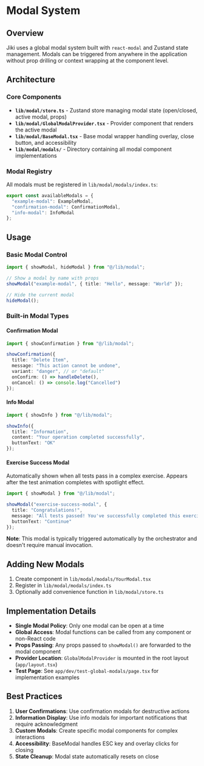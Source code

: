 # Modal System

## Overview

Jiki uses a global modal system built with `react-modal` and Zustand state management. Modals can be triggered from anywhere in the application without prop drilling or context wrapping at the component level.

## Architecture

### Core Components

- **`lib/modal/store.ts`** - Zustand store managing modal state (open/closed, active modal, props)
- **`lib/modal/GlobalModalProvider.tsx`** - Provider component that renders the active modal
- **`lib/modal/BaseModal.tsx`** - Base modal wrapper handling overlay, close button, and accessibility
- **`lib/modal/modals/`** - Directory containing all modal component implementations

### Modal Registry

All modals must be registered in `lib/modal/modals/index.ts`:

```typescript
export const availableModals = {
  "example-modal": ExampleModal,
  "confirmation-modal": ConfirmationModal,
  "info-modal": InfoModal
};
```

## Usage

### Basic Modal Control

```typescript
import { showModal, hideModal } from "@/lib/modal";

// Show a modal by name with props
showModal("example-modal", { title: "Hello", message: "World" });

// Hide the current modal
hideModal();
```

### Built-in Modal Types

#### Confirmation Modal

```typescript
import { showConfirmation } from "@/lib/modal";

showConfirmation({
  title: "Delete Item",
  message: "This action cannot be undone",
  variant: "danger", // or "default"
  onConfirm: () => handleDelete(),
  onCancel: () => console.log("Cancelled")
});
```

#### Info Modal

```typescript
import { showInfo } from "@/lib/modal";

showInfo({
  title: "Information",
  content: "Your operation completed successfully",
  buttonText: "OK"
});
```

#### Exercise Success Modal

Automatically shown when all tests pass in a complex exercise. Appears after the test animation completes with spotlight effect.

```typescript
import { showModal } from "@/lib/modal";

showModal("exercise-success-modal", {
  title: "Congratulations!",
  message: "All tests passed! You've successfully completed this exercise.",
  buttonText: "Continue"
});
```

**Note**: This modal is typically triggered automatically by the orchestrator and doesn't require manual invocation.

## Adding New Modals

1. Create component in `lib/modal/modals/YourModal.tsx`
2. Register in `lib/modal/modals/index.ts`
3. Optionally add convenience function in `lib/modal/store.ts`

## Implementation Details

- **Single Modal Policy**: Only one modal can be open at a time
- **Global Access**: Modal functions can be called from any component or non-React code
- **Props Passing**: Any props passed to `showModal()` are forwarded to the modal component
- **Provider Location**: `GlobalModalProvider` is mounted in the root layout (`app/layout.tsx`)
- **Test Page**: See `app/dev/test-global-modals/page.tsx` for implementation examples

## Best Practices

1. **User Confirmations**: Use confirmation modals for destructive actions
2. **Information Display**: Use info modals for important notifications that require acknowledgment
3. **Custom Modals**: Create specific modal components for complex interactions
4. **Accessibility**: BaseModal handles ESC key and overlay clicks for closing
5. **State Cleanup**: Modal state automatically resets on close
